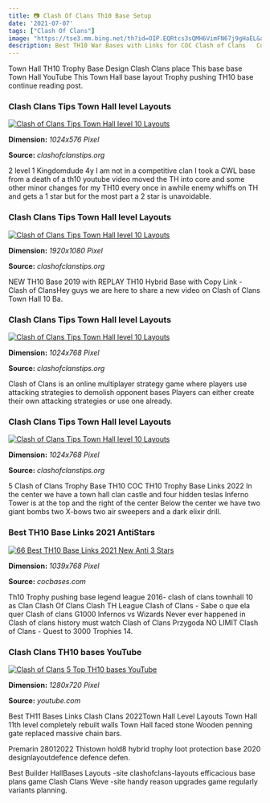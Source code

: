 ```yaml
---
title: 📷 Clash Of Clans Th10 Base Setup
date: '2021-07-07'
tags: ["Clash Of Clans"]
image: "https://tse3.mm.bing.net/th?id=OIP.EQRtcs3sQMH6VimFN67j9gHaEL&amp;pid=15.1"
description: Best TH10 War Bases with Links for COC Clash of Clans   Copy Town Hall Level 10 Clan Wars League CWL Bases The Town Hall upgrade till the 10th level costs 40
---
```




Town Hall TH10 Trophy Base Design Clash Clans place This base base Town Hall YouTube This Town Hall base layout Trophy pushing TH10 base continue reading post.



### Clash Clans Tips Town Hall level Layouts

[![Clash of Clans Tips  Town Hall level 10 Layouts](https://clashofclanstips.org/wp-content/uploads/2013/12/TH10-trophy6.png)](https://clashofclanstips.org/wp-content/uploads/2013/12/TH10-trophy6.png)


**Dimension:** _1024x576 Pixel_ 

**Source:** _clashofclanstips.org_ 


2 level 1 Kingdomdude 4y I am not in a competitive clan I took a CWL base from a death of a th10 youtube video moved the TH into core and some other minor changes for my TH10 every once in awhile enemy whiffs on TH and gets a 1 star but for the most part a 2 star is unavoidable.


### Clash Clans Tips Town Hall level Layouts

[![Clash of Clans Tips  Town Hall level 10 Layouts](http://clashofclanstips.org/wp-content/uploads/2013/12/TH10-farmer2.png)](http://clashofclanstips.org/wp-content/uploads/2013/12/TH10-farmer2.png)


**Dimension:** _1920x1080 Pixel_ 

**Source:** _clashofclanstips.org_ 


NEW TH10 Base 2019 with REPLAY TH10 Hybrid Base with Copy Link - Clash of ClansHey guys we are here to share a new video on Clash of Clans Town Hall 10 Ba.


### Clash Clans Tips Town Hall level Layouts

[![Clash of Clans Tips  Town Hall level 10 Layouts](https://clashofclanstips.org/wp-content/uploads/2013/12/TH10-trophy2-1024x768.jpg)](https://clashofclanstips.org/wp-content/uploads/2013/12/TH10-trophy2-1024x768.jpg)


**Dimension:** _1024x768 Pixel_ 

**Source:** _clashofclanstips.org_ 


Clash of Clans is an online multiplayer strategy game where players use attacking strategies to demolish opponent bases Players can either create their own attacking strategies or use one already.


### Clash Clans Tips Town Hall level Layouts

[![Clash of Clans Tips  Town Hall level 10 Layouts](https://clashofclanstips.org/wp-content/uploads/2013/12/TH10-trophy3.jpg)](https://clashofclanstips.org/wp-content/uploads/2013/12/TH10-trophy3.jpg)


**Dimension:** _1024x768 Pixel_ 

**Source:** _clashofclanstips.org_ 


5 Clash of Clans Trophy Base TH10 COC TH10 Trophy Base Links 2022 In the center we have a town hall clan castle and four hidden teslas Inferno Tower is at the top and the right of the center Below the center we have two giant bombs two X-bows two air sweepers and a dark elixir drill.


### Best TH10 Base Links 2021 AntiStars 

[![66 Best TH10 Base Links 2021 New  Anti 3 Stars ](https://cocbases.com/wp-content/uploads/excellent-th10-farming-base-design.jpg)](https://cocbases.com/wp-content/uploads/excellent-th10-farming-base-design.jpg)


**Dimension:** _1039x768 Pixel_ 

**Source:** _cocbases.com_ 


Th10 Trophy pushing base legend league 2016- clash of clans townhall 10 as Clan Clash Of Clans Clash TH League Clash of Clans - Sabe o que ela quer Clash of clans G1000 Infernos vs Wizards Never ever happened in Clash of clans history must watch Clash of Clans Przygoda NO LIMIT Clash of Clans - Quest to 3000 Trophies 14.


### Clash Clans TH10 bases YouTube

[![Clash of Clans  5 Top TH10 bases  YouTube](http://i.ytimg.com/vi/Q65RtworgvM/maxresdefault.jpg)](http://i.ytimg.com/vi/Q65RtworgvM/maxresdefault.jpg)


**Dimension:** _1280x720 Pixel_ 

**Source:** _youtube.com_ 



Best TH11 Bases Links Clash Clans 2022Town Hall Level Layouts Town Hall 11th level completely rebuilt walls Town Hall faced stone Wooden penning gate replaced massive chain bars.


Premarin 28012022 Thistown hold8 hybrid trophy loot protection base 2020 designlayoutdefence defence defen.


Best Builder HallBases Layouts -site clashofclans-layouts efficacious base plans game Clash Clans Weve -site handy reason upgrades game regularly variants planning.




